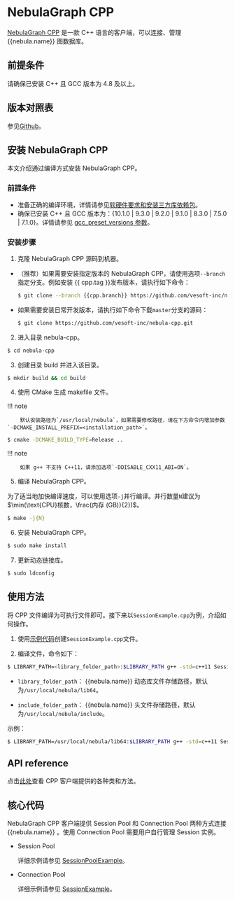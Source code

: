 # NebulaGraph CPP

[NebulaGraph CPP](https://github.com/vesoft-inc/nebula-cpp/tree/{{cpp.branch}}) 是一款 C++ 语言的客户端，可以连接、管理 {{nebula.name}} 图数据库。

## 前提条件
  
请确保已安装 C++ 且 GCC 版本为 4.8 及以上。

## 版本对照表

参见[Github](https://github.com/vesoft-inc/nebula-cpp/tree/{{cpp.branch}})。

## 安装 NebulaGraph CPP

本文介绍通过编译方式安装 NebulaGraph CPP。

### 前提条件

- 准备正确的编译环境，详情请参见[软硬件要求和安装三方库依赖包](../4.deployment-and-installation/1.resource-preparations.md)。
- 确保已安装 C++ 且 GCC 版本为：{10.1.0 | 9.3.0 | 9.2.0 | 9.1.0 | 8.3.0 | 7.5.0 | 7.1.0}。详情请参见 [gcc_preset_versions 参数](https://github.com/vesoft-inc/nebula-cpp/blob/{{cpp.tag}}/third-party/install-third-party.sh)。

### 安装步骤

1. 克隆 NebulaGraph CPP 源码到机器。

  - （推荐）如果需要安装指定版本的 NebulaGraph CPP，请使用选项`--branch`指定分支。例如安装 {{ cpp.tag }}发布版本，请执行如下命令：

    ```bash
    $ git clone --branch {{cpp.branch}} https://github.com/vesoft-inc/nebula-cpp.git
    ```

  - 如果需要安装日常开发版本，请执行如下命令下载`master`分支的源码：

    ```bash
    $ git clone https://github.com/vesoft-inc/nebula-cpp.git
    ```

2. 进入目录 nebula-cpp。

  ```bash
  $ cd nebula-cpp
  ```

3. 创建目录 build 并进入该目录。

  ```bash
  $ mkdir build && cd build
  ```

4. 使用 CMake 生成 makefile 文件。

  !!! note

        默认安装路径为`/usr/local/nebula`，如果需要修改路径，请在下方命令内增加参数 `-DCMAKE_INSTALL_PREFIX=<installation_path>`。

  ```bash
  $ cmake -DCMAKE_BUILD_TYPE=Release ..
  ```

  !!! note

        如果 g++ 不支持 C++11，请添加选项`-DDISABLE_CXX11_ABI=ON`。

5. 编译 NebulaGraph CPP。  

  为了适当地加快编译速度，可以使用选项`-j`并行编译。并行数量`N`建议为$\min(\text{CPU}核数，\frac{内存 (GB)}{2})$。

  ```bash
  $ make -j{N}
  ```

6. 安装 NebulaGraph CPP。

  ```bash
  $ sudo make install
  ```

7. 更新动态链接库。

  ```bash
  $ sudo ldconfig
  ```

## 使用方法

将 CPP 文件编译为可执行文件即可。接下来以`SessionExample.cpp`为例，介绍如何操作。

1. 使用[示例代码](https://github.com/vesoft-inc/nebula-cpp/blob/{{cpp.branch}}/examples/SessionExample.cpp)创建`SessionExample.cpp`文件。

2. 编译文件，命令如下：

  ```bash
  $ LIBRARY_PATH=<library_folder_path>:$LIBRARY_PATH g++ -std=c++11 SessionExample.cpp -I<include_folder_path> -lnebula_graph_client -o session_example
  ```

  - `library_folder_path`： {{nebula.name}} 动态库文件存储路径，默认为`/usr/local/nebula/lib64`。

  - `include_folder_path`： {{nebula.name}} 头文件存储路径，默认为`/usr/local/nebula/include`。

  示例：

  ```bash
  $ LIBRARY_PATH=/usr/local/nebula/lib64:$LIBRARY_PATH g++ -std=c++11 SessionExample.cpp -I/usr/local/nebula/include -lnebula_graph_client -o session_example
  ```

## API reference

点击[此处](https://vesoft-inc.github.io/nebula-cpp/release-3.4/annotated.html)查看 CPP 客户端提供的各种类和方法。

## 核心代码

NebulaGraph CPP 客户端提供 Session Pool 和 Connection Pool 两种方式连接 {{nebula.name}} 。使用 Connection Pool 需要用户自行管理 Session 实例。

- Session Pool
  
  详细示例请参见 [SessionPoolExample](https://github.com/vesoft-inc/nebula-cpp/blob/{{cpp.branch}}/examples/SessionPoolExample.cpp)。

- Connection Pool
  
  详细示例请参见 [SessionExample](https://github.com/vesoft-inc/nebula-cpp/blob/{{cpp.branch}}/examples/SessionExample.cpp)。

